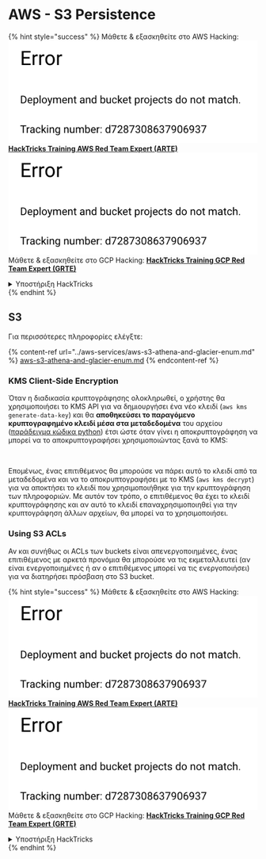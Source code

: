 # AWS - S3 Persistence

{% hint style="success" %}
Μάθετε & εξασκηθείτε στο AWS Hacking:<img src="../../../.gitbook/assets/image (1) (1).png" alt="" data-size="line">[**HackTricks Training AWS Red Team Expert (ARTE)**](https://training.hacktricks.xyz/courses/arte)<img src="../../../.gitbook/assets/image (1) (1).png" alt="" data-size="line">\
Μάθετε & εξασκηθείτε στο GCP Hacking: <img src="../../../.gitbook/assets/image (2).png" alt="" data-size="line">[**HackTricks Training GCP Red Team Expert (GRTE)**<img src="../../../.gitbook/assets/image (2).png" alt="" data-size="line">](https://training.hacktricks.xyz/courses/grte)

<details>

<summary>Υποστήριξη HackTricks</summary>

* Ελέγξτε τα [**σχέδια συνδρομής**](https://github.com/sponsors/carlospolop)!
* **Εγγραφείτε στην** 💬 [**ομάδα Discord**](https://discord.gg/hRep4RUj7f) ή στην [**ομάδα telegram**](https://t.me/peass) ή **ακολουθήστε** μας στο **Twitter** 🐦 [**@hacktricks\_live**](https://twitter.com/hacktricks\_live)**.**
* **Μοιραστείτε κόλπα hacking υποβάλλοντας PRs στα** [**HackTricks**](https://github.com/carlospolop/hacktricks) και [**HackTricks Cloud**](https://github.com/carlospolop/hacktricks-cloud) github repos.

</details>
{% endhint %}

## S3

Για περισσότερες πληροφορίες ελέγξτε:

{% content-ref url="../aws-services/aws-s3-athena-and-glacier-enum.md" %}
[aws-s3-athena-and-glacier-enum.md](../aws-services/aws-s3-athena-and-glacier-enum.md)
{% endcontent-ref %}

### KMS Client-Side Encryption

Όταν η διαδικασία κρυπτογράφησης ολοκληρωθεί, ο χρήστης θα χρησιμοποιήσει το KMS API για να δημιουργήσει ένα νέο κλειδί (`aws kms generate-data-key`) και θα **αποθηκεύσει το παραγόμενο κρυπτογραφημένο κλειδί μέσα στα μεταδεδομένα** του αρχείου ([παράδειγμα κώδικα python](https://aioboto3.readthedocs.io/en/latest/cse.html#how-it-works-kms-managed-keys)) έτσι ώστε όταν γίνει η αποκρυπτογράφηση να μπορεί να το αποκρυπτογραφήσει χρησιμοποιώντας ξανά το KMS:

<figure><img src="../../../.gitbook/assets/image (226).png" alt=""><figcaption></figcaption></figure>

Επομένως, ένας επιτιθέμενος θα μπορούσε να πάρει αυτό το κλειδί από τα μεταδεδομένα και να το αποκρυπτογραφήσει με το KMS (`aws kms decrypt`) για να αποκτήσει το κλειδί που χρησιμοποιήθηκε για την κρυπτογράφηση των πληροφοριών. Με αυτόν τον τρόπο, ο επιτιθέμενος θα έχει το κλειδί κρυπτογράφησης και αν αυτό το κλειδί επαναχρησιμοποιηθεί για την κρυπτογράφηση άλλων αρχείων, θα μπορεί να το χρησιμοποιήσει.

### Using S3 ACLs

Αν και συνήθως οι ACLs των buckets είναι απενεργοποιημένες, ένας επιτιθέμενος με αρκετά προνόμια θα μπορούσε να τις εκμεταλλευτεί (αν είναι ενεργοποιημένες ή αν ο επιτιθέμενος μπορεί να τις ενεργοποιήσει) για να διατηρήσει πρόσβαση στο S3 bucket.

{% hint style="success" %}
Μάθετε & εξασκηθείτε στο AWS Hacking:<img src="../../../.gitbook/assets/image (1) (1).png" alt="" data-size="line">[**HackTricks Training AWS Red Team Expert (ARTE)**](https://training.hacktricks.xyz/courses/arte)<img src="../../../.gitbook/assets/image (1) (1).png" alt="" data-size="line">\
Μάθετε & εξασκηθείτε στο GCP Hacking: <img src="../../../.gitbook/assets/image (2).png" alt="" data-size="line">[**HackTricks Training GCP Red Team Expert (GRTE)**<img src="../../../.gitbook/assets/image (2).png" alt="" data-size="line">](https://training.hacktricks.xyz/courses/grte)

<details>

<summary>Υποστήριξη HackTricks</summary>

* Ελέγξτε τα [**σχέδια συνδρομής**](https://github.com/sponsors/carlospolop)!
* **Εγγραφείτε στην** 💬 [**ομάδα Discord**](https://discord.gg/hRep4RUj7f) ή στην [**ομάδα telegram**](https://t.me/peass) ή **ακολουθήστε** μας στο **Twitter** 🐦 [**@hacktricks\_live**](https://twitter.com/hacktricks\_live)**.**
* **Μοιραστείτε κόλπα hacking υποβάλλοντας PRs στα** [**HackTricks**](https://github.com/carlospolop/hacktricks) και [**HackTricks Cloud**](https://github.com/carlospolop/hacktricks-cloud) github repos.

</details>
{% endhint %}
